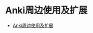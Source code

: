 # Anki周边使用及扩展

<!--ts-->
* [Anki周边使用及扩展](#anki周边使用及扩展)

<!-- Created by https://github.com/ekalinin/github-markdown-toc -->
<!-- Added by: kuanhsiaokuo, at: Mon Jul 11 11:29:35 CST 2022 -->

<!--te-->

